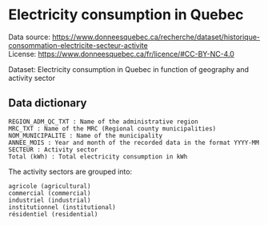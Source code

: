 # Electricity consumption in Quebec

Data source: https://www.donneesquebec.ca/recherche/dataset/historique-consommation-electricite-secteur-activite<br>
License: https://www.donneesquebec.ca/fr/licence/#CC-BY-NC-4.0

Dataset: Electricity consumption in Quebec in function of geography and activity sector

## Data dictionary
```
REGION_ADM_QC_TXT : Name of the administrative region
MRC_TXT : Name of the MRC (Regional county municipalities)
NOM_MUNICIPALITE : Name of the municipality
ANNEE_MOIS : Year and month of the recorded data in the format YYYY-MM
SECTEUR : Activity sector
Total (kWh) : Total electricity consumption in kWh
```

The activity sectors are grouped into:
```
agricole (agricultural)
commercial (commercial)
industriel (industrial)
institutionnel (institutional)
résidentiel (residential)
```